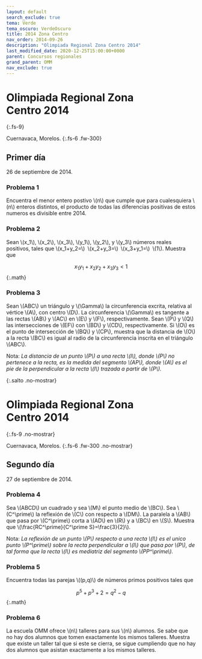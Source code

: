 ```yaml
---
layout: default
search_exclude: true
tema: Verde
tema_oscuro: VerdeOscuro
title: 2014 Zona Centro
nav_order: 2014-09-26
description: "Olimpiada Regional Zona Centro 2014"
last_modified_date: 2020-12-25T15:00:00+0000
parent: Concursos regionales
grand_parent: OMM
nav_exclude: true
---
```


<!--Recuperado de https://www.facebook.com/OlimpiadaMatematicas/photos/a.474022438331/10151460378448332 -->

# Olimpiada Regional Zona Centro&nbsp;<span class="deg-sitio deg-sitio-texto">2014</span>
{:.fs-9}

Cuernavaca, Morelos.
{:.fs-6 .fw-300}

## <span class="deg-sitio deg-sitio-texto">Primer día</span>
26 de septiembre de 2014.

### Problema&nbsp;<span class="deg-sitio deg-sitio-texto">1</span>

Encuentra el menor entero postivo \\(n\\) que cumple que para cualesquiera \\(n\\) enteros distintos, el producto de todas las diferencias positivas de estos numeros es divisible entre 2014.

### Problema&nbsp;<span class="deg-sitio deg-sitio-texto">2</span>

Sean \\(x_1\\), \\(x_2\\), \\(x_3\\), \\(y_1\\), \\(y_2\\), y \\(y_3\\) números reales positivos, tales que \\(x_1+y_2=\\) \\(x_2+y_3=\\) \\(x_3+y_1=\\) \\(1\\). Muestra que

$$
x_1y_1+x_2y_2+x_3y_3<1
$$
{:.math}

### Problema&nbsp;<span class="deg-sitio deg-sitio-texto">3</span>

Sean \\(ABC\\) un triángulo y \\(\Gamma\\) la circunferencia excrita, relativa al vértice \\(A\\), con centro \\(D\\). La circunferencia \\(\Gamma\\) es tangente a las rectas \\(AB\\) y \\(AC\\) en \\(E\\) y \\(F\\), respectivamente. Sean \\(P\\) y \\(Q\\) las intersecciones de \\(EF\\) con \\(BD\\) y \\(CD\\), respectivamente. Si \\(O\\) es el punto de intersección de \\(BQ\\) y \\(CP\\), muestra que la distancia de \\(O\\) a la recta \\(BC\\) es igual al radio de la circunferencia inscrita en el triángulo \\(ABC\\).

Nota: *La distancia de un punto \\(P\\) a una recta \\(l\\), donde \\(P\\) no pertenece a la recta, es la medida del segmento \\(AP\\), donde \\(A\\) es el pie de la perpendicular a la recta \\(l\\) trazada a partir de \\(P\\).*


<div></div>
{:.salto .no-mostrar}

# Olimpiada Regional Zona Centro&nbsp;<span class="deg-sitio deg-sitio-texto">2014</span>
{:.fs-9 .no-mostrar}

Cuernavaca, Morelos.
{:.fs-6 .fw-300 .no-mostrar}

## <span class="deg-sitio deg-sitio-texto">Segundo día</span>
27 de septiembre de 2014.

### Problema&nbsp;<span class="deg-sitio deg-sitio-texto">4</span>

Sea \\(ABCD\\) un cuadrado y sea \\(M\\) el punto medio de \\(BC\\). Sea \\(C^\prime\\) la reflexión de \\(C\\) con respecto a \\(DM\\). La paralela a \\(AB\\) que pasa por \\(C^\prime\\) corta a \\(AD\\) en \\(R\\) y a \\(BC\\) en \\(S\\). Muestra que \\(\frac{RC^\prime}{C^\prime S}=\frac{3}{2}\\).

Nota: *La reflexión de un punto \\(P\\) respecto a una recta \\(l\\) es el unico punto \\(P^\prime\\) sobre la recta perpendicular a \\(l\\) que pasa por \\(P\\), de tal forma que la recta \\(l\\) es mediatriz del segmento \\(PP^\prime\\).*

### Problema&nbsp;<span class="deg-sitio deg-sitio-texto">5</span>

Encuentra todas las parejas \\((p,q)\\) de números primos positivos tales que

$$
p^5+p^3+2=q^2-q
$$
{:.math}

### Problema&nbsp;<span class="deg-sitio deg-sitio-texto">6</span>

La escuela OMM ofrece \\(n\\) talleres para sus \\(n\\) alumnos. Se sabe que no hay dos alumnos que tomen exactamente los mismos talleres. Muestra que existe un taller tal que si este se cierra, se sigue cumpliendo que no hay dos alumnos que asistan exactamente a los mismos talleres.
